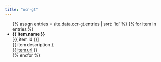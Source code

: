 ```yaml
---
title: "ocr-gt"
---
```


<ul> 
{% assign entries = site.data.ocr-gt.entries | sort: 'id' %}
{% for item in entries %}
    <li>
        <strong>{{ item.name }}</strong><br> 
        [{{ item.id }}]<br>
        {{ item.description }}<br>
        <a href="{{ item.url }}">{{ item.url }}</a>
    </li>
{% endfor %}
</ul> 
